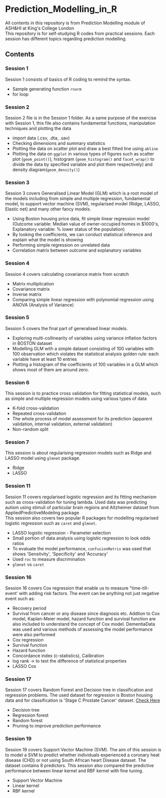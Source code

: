 # Prediction_Modelling_in_R
All contents in this repository is from Prediction Modelling module of ASH&HI at King's College London\
This repository is for self-studying R codes from practical sessions. Each session has different topics regarding prediction modelling.


## Contents

### Session 1
Session 1 consists of basics of R coding to remind the syntax.
- Sample generating function `rnorm`
- for loop

### Session 2
Session 2 file is in the Session 1 folder. As a same purpose of the exercise with Session 1, this file also contains fundamental functions, manipulation techniques and plotting the data
- import data (.csv, .dta, .sav)
- Checking dimensions and summary statistics
- Plotting the data on scatter plot and draw a best fitted line using `abline`
- Plotting the data on `ggplot` in various types of figures such as scatter plot (`geom_point()`), histogram (`geom_histogram()` and `facet_wrap()` to divide the data by specified variable and plot them respectively) and density diagram(`geom_density()`)

### Session 3
Session 3 covers Generalised Linear Model (GLM) which is a root model of the models including from simple and multiple regression, fundamental model, to support vector machine (SVM), regularised model (Ridge, LASSO, Elastic net) and many other fancy models.
- Using Boston housing price data, fit simple linear regression model (Outcome variable: Median value of owner-occupied homes in $1000's, Explanatory variable: % lower status of the population)
- By looking the coefficients, we can conduct statistical inference and explain what the model is showing
- Performing simple regression on unrelated data
- Correlation matrix between outcome and explanatory variables

### Session 4
Session 4 covers calculating covariance matrix from scratch 
- Matrix multiplication
- Covariance matrix
- Inverse matrix
- Comparing simple linear regression with polynomial regression using ANOVA (Analysis of Variance)

### Session 5
Session 5 covers the final part of generalised linear models. 
- Exploring multi-collinearity of variables using variance inflation factors in BOSTON dataset
- Modelling GLM with a simple dataset consisting of 100 variables with 100 observation which violates the statistical analysis golden rule: each variable have at least 10 entries
- Plotting a histogram of the coefficients of 100 variables in a GLM which shows most of them are around zero.

### Session 6
This session is to practice cross validation for fitting statistical models, such as simple and multiple regression models using various types of data

- K-fold cross-validation
- Repeated cross-validation
- The whole process of model assessment for its prediction (apparent validation, internal validation, external validation)
- Non-random split

### Session 7
This session is about regularising regression models such as Ridge and LASSO model using `glmnet` package.
- Ridge
- LASSO

### Session 11
Session 11 covers regularised logistic regression and its fitting mechanism such as cross-validation for tuning lambda. Used data was predicting autism using stimuli of particular brain regions and Altzheimer dataset from AppliedPredictiveModeling package\
This session also covers two popular R packages for modelling regularised logistic regression such as `caret` and `glmnet`.
- LASSO logistic regression - Parameter selection
- Small portion of data analysis using logistic regression to look odds ratios
- To evaluate the model performance, `confusionMatrix` was used that shows 'Sensitvity', 'Specificity' and 'Accuracy'
- Used `roc` to measure discrimination
- `glmnet` vs `caret`

### Session 16
Session 16 covers Cox regression that enable us to measure "time-till-event' with adding risk factors. The event can be anything not just negative event such as:
- Recovery period
- Survival from cancer or any disease since diagnosis etc.
Addtion to Cox model, Kaplan-Meier model, hazard function and survival function are also included to understand the concept of Cox model. DementiaData was used and various methods of assessing the model performance were also performed
- Cox regression
- Survival function
- Hazard function
- Concordance index (c-statistics), Calibration
- log rank -> to test the difference of statistical properties
- LASSO Cox

### Session 17
Session 17 covers Random Forest and Decision tree in classification and regression problems. The used dataset for regression is Boston housing data and for classification is 'Stage C Prostate Cancer' dataset. [Check Here](https://vincentarelbundock.github.io/Rdatasets/doc/rpart/stagec.html)

- Decision tree
- Regression forest
- Random forest
- Pruning to improve prediction performance

### Session 19
Session 19 covers Support Vector Machine (SVM). The aim of this session is to model a SVM to predict whether individuals experienced a coronary heat disease (CHD) or not using South African heart Disease dataset. The dataset contains 8 predictors. This session also compared the predictive performance between linear kernel and RBF kernel with fine tuning.

- Support Vector Machine
- Linear kernel
- RBF kernel
